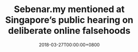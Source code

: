 ---
title: Sebenar.my mentioned at Singapore’s public hearing on deliberate online falsehoods
date: "2018-03-27T00:00:00+0800"
source: http://www.frontdesk.com.my/index.php/2018/03/27/sebenar-my-mentioned-at-singapores-public-hearing-on-deliberate-online-falsehoods/
publication: Bernama (Malaysia)
---